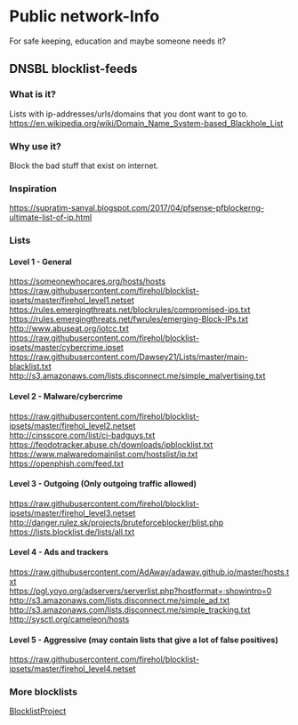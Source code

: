 # Public network-Info  

For safe keeping, education and maybe someone needs it?  


## DNSBL blocklist-feeds


### What is it?
Lists with ip-addresses/urls/domains that you dont want to go to.   
https://en.wikipedia.org/wiki/Domain_Name_System-based_Blackhole_List  


### Why use it?  
Block the bad stuff that exist on internet.  


### Inspiration  

https://supratim-sanyal.blogspot.com/2017/04/pfsense-pfblockerng-ultimate-list-of-ip.html


### Lists  

#### Level 1 - General  

https://someonewhocares.org/hosts/hosts  
https://raw.githubusercontent.com/firehol/blocklist-ipsets/master/firehol_level1.netset  
https://rules.emergingthreats.net/blockrules/compromised-ips.txt  
https://rules.emergingthreats.net/fwrules/emerging-Block-IPs.txt  
http://www.abuseat.org/iotcc.txt  
https://raw.githubusercontent.com/firehol/blocklist-ipsets/master/cybercrime.ipset  
https://raw.githubusercontent.com/Dawsey21/Lists/master/main-blacklist.txt  
http://s3.amazonaws.com/lists.disconnect.me/simple_malvertising.txt  


#### Level 2 - Malware/cybercrime  

https://raw.githubusercontent.com/firehol/blocklist-ipsets/master/firehol_level2.netset  
http://cinsscore.com/list/ci-badguys.txt  
https://feodotracker.abuse.ch/downloads/ipblocklist.txt  
https://www.malwaredomainlist.com/hostslist/ip.txt  
https://openphish.com/feed.txt  


#### Level 3 - Outgoing (Only outgoing traffic allowed)  

https://raw.githubusercontent.com/firehol/blocklist-ipsets/master/firehol_level3.netset  
http://danger.rulez.sk/projects/bruteforceblocker/blist.php  
https://lists.blocklist.de/lists/all.txt  


#### Level 4 - Ads and trackers   

https://raw.githubusercontent.com/AdAway/adaway.github.io/master/hosts.txt  
https://pgl.yoyo.org/adservers/serverlist.php?hostformat=;showintro=0  
http://s3.amazonaws.com/lists.disconnect.me/simple_ad.txt  
http://s3.amazonaws.com/lists.disconnect.me/simple_tracking.txt  
http://sysctl.org/cameleon/hosts  


#### Level 5 - Aggressive (may contain lists that give a lot of false positives)  

https://raw.githubusercontent.com/firehol/blocklist-ipsets/master/firehol_level4.netset  


### More blocklists  

[BlocklistProject](https://blocklistproject.github.io/Lists/)  

